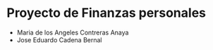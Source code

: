 # Proyecto de Finanzas personales

- Maria de los Angeles Contreras Anaya
- Jose Eduardo Cadena Bernal
